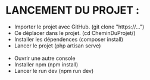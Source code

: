 <h1>LANCEMENT DU PROJET :</h1> 

<ul>
    <li>Importer le projet avec GitHub. (git clone "https://...")</li>
    <li>Ce déplacer dans le projet. (cd CheminDuProjet/)</li>
    <li>Installer les dépendences (composer install)</li>
    <li>Lancer le projet (php artisan serve)</li><br>
    <li>Ouvrir une autre console</li>
    <li>Installer npm (npm install)</li>
    <li>Lancer le run dev (npm run dev)</h1>
</ul>
